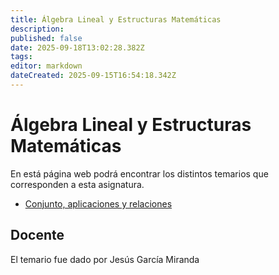 ```yaml
---
title: Álgebra Lineal y Estructuras Matemáticas
description: 
published: false
date: 2025-09-18T13:02:28.382Z
tags: 
editor: markdown
dateCreated: 2025-09-15T16:54:18.342Z
---
```


# Álgebra Lineal y Estructuras Matemáticas
En está página web podrá encontrar los distintos temarios que corresponden a esta asignatura.

- [Conjunto, aplicaciones y relaciones](tema1)




## Docente
El temario fue dado por Jesús García Miranda

